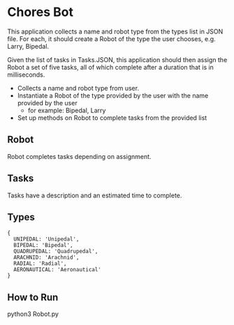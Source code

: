# Chores Bot
This application collects a name and robot type from the types list in JSON file. For each, it should create a Robot of the type the user chooses, e.g. Larry, Bipedal. 

Given the list of tasks in Tasks.JSON, this application should then assign the Robot a set of five tasks, all of which complete after a duration that is in milliseconds. 


- Collects a name and robot type from user.
- Instantiate a Robot of the type provided by the user with the name provided by the user
  - for example: Bipedal, Larry
- Set up methods on Robot to complete tasks from the provided list

## Robot
Robot completes tasks depending on assignment.

## Tasks
Tasks have a description and an estimated time to complete.

## Types
```
{ 
  UNIPEDAL: 'Unipedal',
  BIPEDAL: 'Bipedal',
  QUADRUPEDAL: 'Quadrupedal',
  ARACHNID: 'Arachnid',
  RADIAL: 'Radial',
  AERONAUTICAL: 'Aeronautical'
}
```
## How to Run
python3 Robot.py

